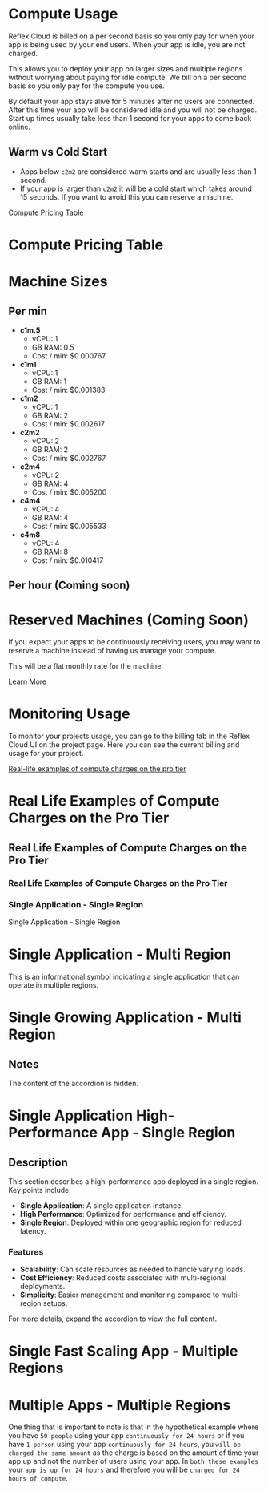 # Compute Usage

Reflex Cloud is billed on a per second basis so you only pay for when your app is being used by your end users. When your app is idle, you are not charged.

This allows you to deploy your app on larger sizes and multiple regions without worrying about paying for idle compute. We bill on a per second basis so you only pay for the compute you use.

By default your app stays alive for 5 minutes after no users are connected. After this time your app will be considered idle and you will not be charged. Start up times usually take less than 1 second for your apps to come back online.

## Warm vs Cold Start

- Apps below `c2m2` are considered warm starts and are usually less than 1 second.
- If your app is larger than `c2m2` it will be a cold start which takes around 15 seconds. If you want to avoid this you can reserve a machine.

[Compute Pricing Table](https://reflex.dev/docs/hosting/compute/#compute-pricing-table)

# Compute Pricing Table

<div class="rt-Box flex flex-col w-full py-6">
<div data-activation-direction="none" data-orientation="horizontal">
<div class="rt-Box flex flex-row gap-2 items-center justify-end pb-6 border-b border-slate-4">
<div class="rt-Flex rt-r-fd-column rt-r-ai-start rt-r-gap-3 rx-Stack css-1tcv0fg"></div>
</div>
</div>

# Machine Sizes

## Per min

- **c1m.5**
  - vCPU: 1
  - GB RAM: 0.5
  - Cost / min: $0.000767
- **c1m1**
  - vCPU: 1
  - GB RAM: 1
  - Cost / min: $0.001383
- **c1m2**
  - vCPU: 1
  - GB RAM: 2
  - Cost / min: $0.002617
- **c2m2**
  - vCPU: 2
  - GB RAM: 2
  - Cost / min: $0.002767
- **c2m4**
  - vCPU: 2
  - GB RAM: 4
  - Cost / min: $0.005200
- **c4m4**
  - vCPU: 4
  - GB RAM: 4
  - Cost / min: $0.005533
- **c4m8**
  - vCPU: 4
  - GB RAM: 8
  - Cost / min: $0.010417

## Per hour (Coming soon)

# Reserved Machines (Coming Soon)

If you expect your apps to be continuously receiving users, you may want to reserve a machine instead of having us manage your compute.

This will be a flat monthly rate for the machine.

[Learn More](https://reflex.dev/docs/hosting/compute/#monitoring-usage)

# Monitoring Usage

To monitor your projects usage, you can go to the billing tab in the Reflex Cloud UI on the project page. Here you can see the current billing and usage for your project.

[Real-life examples of compute charges on the pro tier](https://reflex.dev/docs/hosting/compute/#real-life-examples-of-compute-charges-on-the-pro-tier)

# Real Life Examples of Compute Charges on the Pro Tier

## Real Life Examples of Compute Charges on the Pro Tier

### Real Life Examples of Compute Charges on the Pro Tier

### Single Application - Single Region

Single Application - Single Region

# Single Application - Multi Region

This is an informational symbol indicating a single application that can operate in multiple regions.

# Single Growing Application - Multi Region

## Notes

The content of the accordion is hidden.

# Single Application High-Performance App - Single Region

## Description

This section describes a high-performance app deployed in a single region. Key points include:

- **Single Application**: A single application instance.
- **High Performance**: Optimized for performance and efficiency.
- **Single Region**: Deployed within one geographic region for reduced latency.

### Features

- **Scalability**: Can scale resources as needed to handle varying loads.
- **Cost Efficiency**: Reduced costs associated with multi-regional deployments.
- **Simplicity**: Easier management and monitoring compared to multi-region setups.

For more details, expand the accordion to view the full content.

# Single Fast Scaling App - Multiple Regions

##

# Multiple Apps - Multiple Regions

One thing that is important to note is that in the hypothetical example where you have `50 people` using your app `continuously for 24 hours` or if you have `1 person` using your app `continuously for 24 hours`, you `will be charged the same amount` as the charge is based on the amount of time your app up and not the number of users using your app. In `both these examples` your `app is up for 24 hours` and therefore you will be `charged for 24 hours of compute`.
